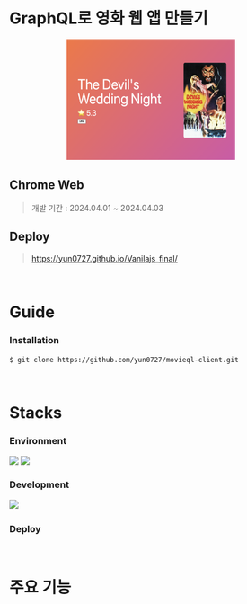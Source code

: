 # GraphQL로 영화 웹 앱 만들기

<p align="center">
<img src="./src/graphql.png" height="215px" width="300px">
</p>

## Chrome Web
> 개발 기간 : 2024.04.01 ~ 2024.04.03
## Deploy
> https://yun0727.github.io/Vanilajs_final/

<br/>

# Guide

### Installation
```
$ git clone https://github.com/yun0727/movieql-client.git
```

<br/>

# Stacks
### Environment
<img src="https://img.shields.io/badge/visual studio code-007acc?style=for-the-badge&logo=visualstudiocode&logoColor=white"/>
<img src="https://img.shields.io/badge/github-181717?style=for-the-badge&logo=github&logoColor=white" />

### Development
<!-- <img src="https://img.shields.io/badge/html5-e34f26?style=for-the-badge&logo=html5&logoColor=white" />
<img src="https://img.shields.io/badge/css3-1572b6?style=for-the-badge&logo=css3&logoColor=white" /> -->
<img src="https://img.shields.io/badge/javascript-F7DF1E?style=for-the-badge&logo=javascript&logoColor=white" />


### Deploy
<!-- <img src="https://img.shields.io/badge/github pages-222222?style=for-the-badge&logo=githubpages&logoColor=white" /> -->

<br/>

# 주요 기능
<!-- * 자바스크립트로 시계, 할일 목록, 날씨 구현
* Open Weather API를 사용하여 위치 정보와 날씨 정보 불러오기 -->
